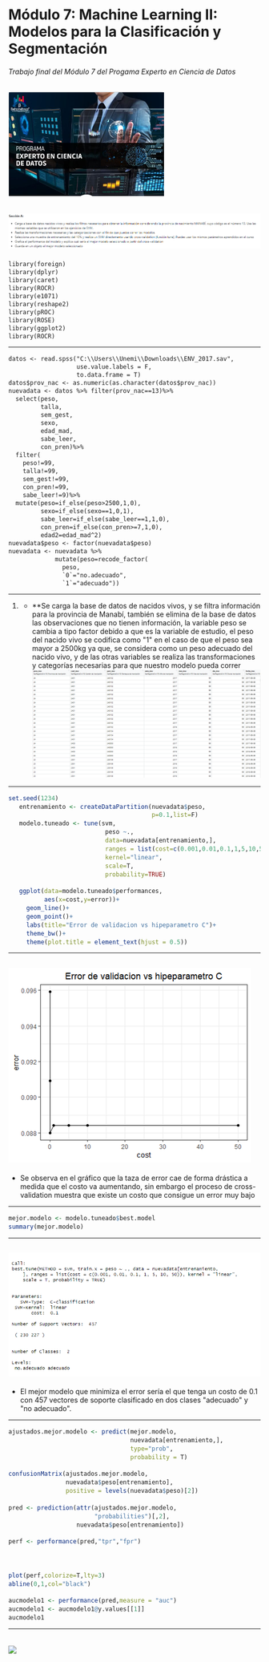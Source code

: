 # Módulo 7: Machine Learning II: Modelos para la Clasificación y Segmentación
###### Trabajo final del Módulo 7 del Progama Experto en Ciencia de Datos
![](https://github.com/daperalt8/Mod7/blob/main/Experto%20en%20Ciencia%20de%20Datos.png)
------------
![](https://github.com/daperalt8/Mod7/blob/main/Secci%C3%B3n%20A.png)
------------
    library(foreign)
    library(dplyr)
    library(caret)
    library(ROCR)
    library(e1071)
    library(reshape2)
    library(pROC)
    library(ROSE)
    library(ggplot2)
    library(ROCR)
------------
    datos <- read.spss("C:\\Users\\Unemi\\Downloads\\ENV_2017.sav",
                       use.value.labels = F,
                       to.data.frame = T)
    datos$prov_nac <- as.numeric(as.character(datos$prov_nac))
    nuevadata <- datos %>% filter(prov_nac==13)%>%
      select(peso,
             talla,
             sem_gest,
             sexo,
             edad_mad,
             sabe_leer,
             con_pren)%>%
      filter(
        peso!=99,
        talla!=99,
        sem_gest!=99,
        con_pren!=99,
        sabe_leer!=9)%>%
      mutate(peso=if_else(peso>2500,1,0),
             sexo=if_else(sexo==1,0,1),
             sabe_leer=if_else(sabe_leer==1,1,0),
             con_pren=if_else(con_pren>=7,1,0),
             edad2=edad_mad^2)
    nuevadata$peso <- factor(nuevadata$peso)
    nuevadata <- nuevadata %>%
                 mutate(peso=recode_factor(
                   peso,
                   `0`="no.adecuado",
                   `1`="adecuado"))

------------
1. - **Se carga la base de datos de nacidos vivos, y se filtra información para la provincia de Manabí, también se elimina de la base de datos las observaciones que no tienen información, la variable peso se cambia a tipo factor debido a que es la variable de estudio, el peso del nacido vivo se codifica como "1" en el caso de que el peso sea mayor a 2500kg ya que, se considera como un peso adecuado del nacido vivo, y de las otras variables se realiza las transformaciones y categorías necesarias para que nuestro modelo pueda correr
![](https://github.com/daperalt8/Mod7/blob/main/Base%20de%20datos%20sin%20Datawrangling.png)
------------
 ```r
 set.seed(1234)
    entrenamiento <- createDataPartition(nuevadata$peso,
                                         p=0.1,list=F)
    modelo.tuneado <- tune(svm,
                            peso ~.,
                            data=nuevadata[entrenamiento,],
                            ranges = list(cost=c(0.001,0.01,0.1,1,5,10,50)),
                            kernel="linear",
                            scale=T,
                            probability=TRUE)
    
    ggplot(data=modelo.tuneado$performances,
           aes(x=cost,y=error))+
      geom_line()+
      geom_point()+
      labs(title="Error de validacion vs hipeparametro C")+
      theme_bw()+
      theme(plot.title = element_text(hjust = 0.5))
```
------------
 ![](https://github.com/daperalt8/Mod7/blob/main/Imagen2.png)
------------
  - Se observa en el gráfico que la taza de error cae de forma drástica a medida que el costo va aumentando, sin embargo el proceso de cross-validation muestra que existe un costo que consigue un error muy bajo
 ------------
 ```r
mejor.modelo <- modelo.tuneado$best.model
summary(mejor.modelo)
```
------------
![](https://github.com/daperalt8/Mod7/blob/main/Mejor%20modelo.png)
------------
- El mejor modelo que minimiza el error sería el que tenga un costo de 0.1 con 457 vectores de soporte clasificado en dos clases "adecuado" y "no adecuado".
------------
```r
ajustados.mejor.modelo <- predict(mejor.modelo,
                                  nuevadata[entrenamiento,],
                                  type="prob",
                                  probability = T)

confusionMatrix(ajustados.mejor.modelo,
                nuevadata$peso[entrenamiento],
                positive = levels(nuevadata$peso)[2])

pred <- prediction(attr(ajustados.mejor.modelo,
                        "probabilities")[,2],
                   nuevadata$peso[entrenamiento])

perf <- performance(pred,"tpr","fpr")



plot(perf,colorize=T,lty=3)
abline(0,1,col="black")

aucmodelo1 <- performance(pred,measure = "auc")
aucmodelo1 <- aucmodelo1@y.values[[1]]
aucmodelo1
```
------------
![](https://github.com/daperalt8/Mod7/blob/main/Confusi%C3%B3n%20Matrix%20del%20mejor%20modelo.png)
------------



